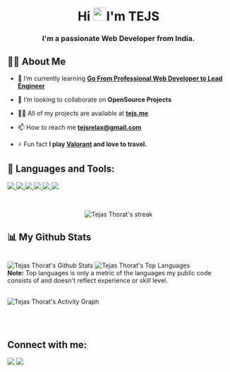 <!--<a href="#"><img width="100%" height="auto" src="https://media.giphy.com/media/f3iwJFOVOwuy7K6FFw/giphy.gif" height="175px"/></a> -->

<h1 align="center">Hi <img src="https://raw.githubusercontent.com/MartinHeinz/MartinHeinz/master/wave.gif" width="30px">I'm TEJS</h1>
<h3 align="center">I'm a passionate Web Developer from India.</h3>

## 🙋‍♂️ About Me

- 🌱 I’m currently learning **[Go From Professional Web Developer to Lead Engineer](https://frontendmasters.com/learn/professional/)**

- 👯 I’m looking to collaborate on **OpenSource Projects**

- 👨‍💻 All of my projects are available at **[tejs.me](https://tejs.me)**

- 📫 How to reach me **tejsrelax@gmail.com**

- ⚡ Fun fact **I play [Valorant](https://playvalorant.com/en-us/) and love to travel.**

## 🚀 Languages and Tools:

<p align="left">

<a href="https://reactjs.org/" target="_blank"> <img src="https://img.icons8.com/color/48/000000/react-native.png"/> </a>
<a href="https://developer.mozilla.org/en-US/docs/Web/JavaScript" target="_blank"> <img src="https://img.icons8.com/color/48/000000/javascript.png"/> </a>
<a href="https://www.w3.org/html/" target="_blank"> <img src="https://img.icons8.com/color/48/000000/html-5.png"/> </a>
<a href="https://www.w3schools.com/css/" target="_blank"> <img src="https://img.icons8.com/color/48/000000/css3.png"/> </a>
<a href="https://git-scm.com/" target="_blank"> <img src="https://img.icons8.com/color/48/000000/git.png"/> </a>
<a href="https://www.figma.com/" target="_blank"><img src="https://img.icons8.com/color/48/000000/figma--v1.png"/></a>

</p>

<br/>

<p align="center">
    <a>
        <img title="🔥 Get streak stats for your profile at git.io/streak-stats" alt="Tejas Thorat's streak" src="https://github-readme-streak-stats.herokuapp.com/?user=tejs1&theme=black-ice&hide_border=true&stroke=0000&background=060A0CD0"/>
    </a>
</p>

## 📊 My Github Stats

  <br/>
    <a><img alt="Tejas Thorat's Github Stats" src="https://github-readme-stats.vercel.app/api?username=tejs1&show_icons=true&count_private=true&theme=react&hide_border=true&bg_color=0D1117" /></a>
  <a><img alt="Tejas Thorat's Top Languages" src="https://github-readme-stats.vercel.app/api/top-langs/?username=tejs1&langs_count=8&count_private=true&layout=compact&theme=react&hide_border=true&bg_color=0D1117" /></a>
  <br/>
  <b>Note:</b> Top languages is only a metric of the languages my public code consists of and doesn't reflect experience or skill level.

<br/>
<br/>

<a><img alt="Tejas Thorat's Activity Graph" src="https://activity-graph.herokuapp.com/graph?username=tejs1&bg_color=0D1117&color=5BCDEC&line=5BCDEC&point=FFFFFF&hide_border=true" /></a>

<br/>
<br/>

## Connect with me:

<p align="left">
<a href = "https://twitter.com/tejsrelax><img src="https://img.icons8.com/fluency/48/000000/twitter.png"/></a>
<a href = "https://bit.ly/tejslinkedin"><img src="https://img.icons8.com/fluent/48/000000/linkedin.png"/></a>
<a href = "https://www.instagram.com/tejs._/"><img src="https://img.icons8.com/fluent/48/000000/instagram-new.png"/></a>

</p>
